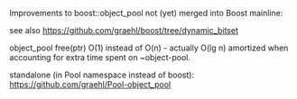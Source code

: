 Improvements to boost::object_pool not (yet) merged into Boost mainline:

see also https://github.com/graehl/boost/tree/dynamic_bitset

object_pool free(ptr) O(1) instead of O(n) - actually O(lg n) amortized when accounting
for extra time spent on ~object-pool.

standalone (in Pool namespace instead of boost): https://github.com/graehl/Pool-object_pool
